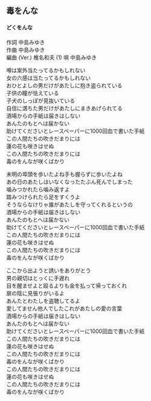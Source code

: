 ## 毒をんな
#### どくをんな

作詞        中島みゆき  
作曲        中島みゆき  
編曲 (Ver.) 椎名和夫 (1)
唄          中島みゆき  

噂は案外当たってるかもしれない  
女の六感は当たってるかもしれない  
おひとよしの男だけがあたしに抱き盗られている  
子供の瞳が怯えている  
子犬のしっぽが見抜いている  
自信に満ちた男だけがあたしにまきあげられてる  
酒場からの手紙は届きはしない  
あんたのもとへは届かない  
助けてくださいとレースペーパーに1000回血で書いた手紙  
この人間たちの吹きだまりには  
蓮の花も咲きはせぬ  
この人間たちの吹きだまりには  
毒のをんなが咲くばかり  
  
未明の埠頭を歩いたよね手も握らずに歩いたよね  
あの日のあたしはいなくなったたぶん死んでしまった  
噛みつかれたら噛み返すよ  
踏みつけられたら足をすくうよ  
そうならなけりゃ誰があたしを守ってくれるというの  
酒場からの手紙は届きはしない  
あんたのもとへは届かない  
助けてくださいとレースペーパーに1000回血で書いた手紙  
この人間たちの吹きだまりには  
蓮の花も咲きはせぬ  
この人間たちの吹きだまりには  
毒のをんなが咲くばかり  
  
ここから出ようと誘いをありがとう  
男の親切はとっくに手遅れ  
目を醒ませよと殴るよりも金を払って帰っておくれ  
扉の陰に見張りがいるよ  
あんたとわたしを盗聴してるよ  
愛してません他人でしたこれがあたしの愛の言葉  
酒場からの手紙は届きはしない  
あんたのもとへは届かない  
助けてくださいとレースペーパーに1000回血で書いた手紙  
この人間たちの吹きだまりには  
蓮の花も咲きはせぬ  
この人間たちの吹きだまりには  
毒のをんなが咲くばかり  
この人間たちの吹きだまりには  
蓮の花も咲きはせぬ  
この人間たちの吹きだまりには  
毒のをんなが咲くばかり  